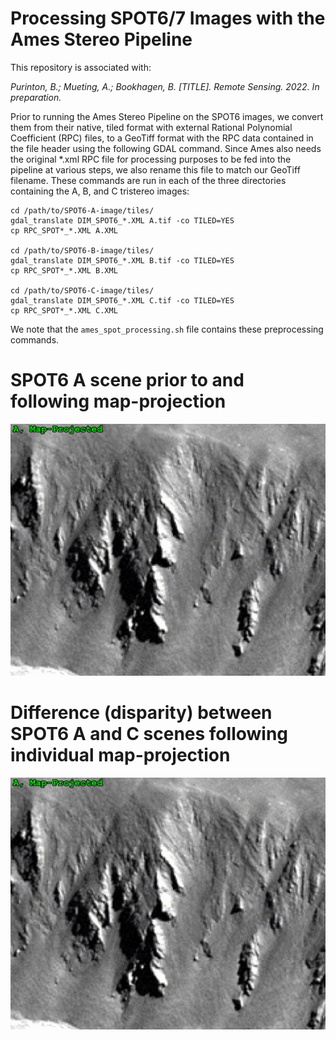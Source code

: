 # Processing SPOT6/7 Images with the Ames Stereo Pipeline

This repository is associated with:

  _Purinton, B.; Mueting, A.; Bookhagen, B. [TITLE]. Remote Sensing. 2022. In preparation._

Prior to running the Ames Stereo Pipeline on the SPOT6 images, we convert them from their native, tiled format with external Rational Polynomial Coefficient (RPC) files, to a GeoTiff format with the RPC data contained in the file header using the following GDAL command. Since Ames also needs the original *.xml RPC file for processing purposes to be fed into the pipeline at various steps, we also rename this file to match our GeoTiff filename. These commands are run in each of the three directories containing the A, B, and C tristereo images:

```
cd /path/to/SPOT6-A-image/tiles/
gdal_translate DIM_SPOT6_*.XML A.tif -co TILED=YES
cp RPC_SPOT*_*.XML A.XML

cd /path/to/SPOT6-B-image/tiles/
gdal_translate DIM_SPOT6_*.XML B.tif -co TILED=YES
cp RPC_SPOT*_*.XML B.XML

cd /path/to/SPOT6-C-image/tiles/
gdal_translate DIM_SPOT6_*.XML C.tif -co TILED=YES
cp RPC_SPOT*_*.XML C.XML
```

We note that the `ames_spot_processing.sh` file contains these preprocessing commands.

# SPOT6 A scene prior to and following map-projection
![SPOT6 A scene prior to and following map-projection.](mapproject.gif)

# Difference (disparity) between SPOT6 A and C scenes following individual map-projection
![Difference (disparity) between SPOT6 A and C scenes following individual map-projection.](disparity.gif)
